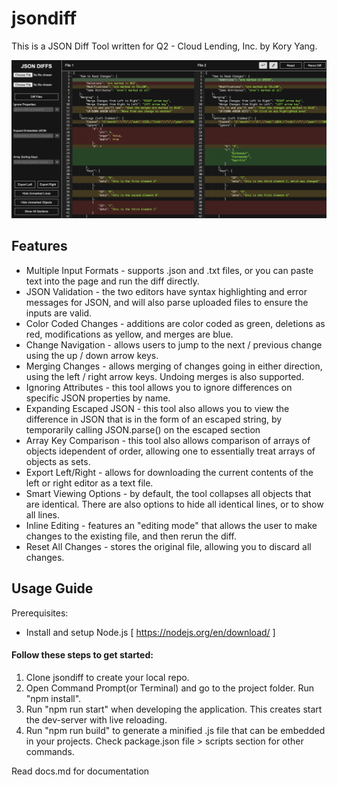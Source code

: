 # jsondiff
This is a JSON Diff Tool written for Q2 - Cloud Lending, Inc. by Kory Yang.

![What the JSON Diff Tool looks like](/demos/overview.png)

## Features
* Multiple Input Formats - supports .json and .txt files, or you can paste text into the page and run the diff directly.
* JSON Validation - the two editors have syntax highlighting and error messages for JSON, and will also parse uploaded files to ensure the inputs are valid.
* Color Coded Changes - additions are color coded as green, deletions as red, modifications as yellow, and merges are blue.
* Change Navigation - allows users to jump to the next / previous change using the up / down arrow keys.
* Merging Changes - allows merging of changes going in either direction, using the left / right arrow keys. Undoing merges is also supported.
* Ignoring Attributes - this tool allows you to ignore differences on specific JSON properties by name.
* Expanding Escaped JSON - this tool also allows you to view the difference in JSON that is in the form of an escaped string, by temporarily calling JSON.parse() on the escaped section
* Array Key Comparison - this tool also allows comparison of arrays of objects idependent of order, allowing one to essentially treat arrays of objects as sets.
* Export Left/Right - allows for downloading the current contents of the left or right editor as a text file.
* Smart Viewing Options - by default, the tool collapses all objects that are identical. There are also options to hide all identical lines, or to show all lines.
* Inline Editing - features an "editing mode" that allows the user to make changes to the existing file, and then rerun the diff.
* Reset All Changes - stores the original file, allowing you to discard all changes.

## Usage Guide
Prerequisites:
* Install and setup Node.js [ https://nodejs.org/en/download/ ]

#### Follow these steps to get started:
1. Clone jsondiff to create your local repo.
2. Open Command Prompt(or Terminal) and go to the project folder. Run "npm install".
3. Run "npm run start" when developing the application. This creates start the dev-server with live reloading. 
3. Run "npm run build" to generate a minified .js file that can be embedded in your projects.
Check package.json file > scripts section for other commands.

Read docs.md for documentation

